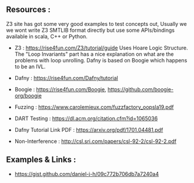 ## Resources : 

Z3 site has got some very good examples to test concepts out, Usually we
we wont write Z3 SMTLIB format directly but use some APIs/bindings
available in scala, C++ or Python.

- Z3 : https://rise4fun.com/Z3/tutorial/guide
Uses Hoare Logic Structure. The "Loop Invariants" part has a nice
explanation on what are the problems with loop unrolling. Dafny is based on Boogie which happens to be an IVL.
- Dafny : https://rise4fun.com/Dafny/tutorial 

- Boogie : https://rise4fun.com/Boogie, https://github.com/boogie-org/boogie
- Fuzzing : https://www.carolemieux.com/fuzzfactory_oopsla19.pdf
- DART Testing : https://dl.acm.org/citation.cfm?id=1065036
- Dafny Tutorial Link PDF : https://arxiv.org/pdf/1701.04481.pdf
- Non-Interference : http://csl.sri.com/papers/csl-92-2/csl-92-2.pdf

## Examples & Links :

- https://gist.github.com/daniel-j-h/09c772b706db7a7240a4
